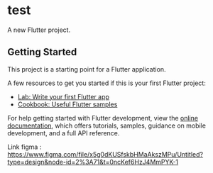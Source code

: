 # test

A new Flutter project.

## Getting Started

This project is a starting point for a Flutter application.

A few resources to get you started if this is your first Flutter project:

- [Lab: Write your first Flutter app](https://docs.flutter.dev/get-started/codelab)
- [Cookbook: Useful Flutter samples](https://docs.flutter.dev/cookbook)

For help getting started with Flutter development, view the
[online documentation](https://docs.flutter.dev/), which offers tutorials,
samples, guidance on mobile development, and a full API reference.

Link figma : https://www.figma.com/file/x5g0dKUSfskbHMaAkszMPu/Untitled?type=design&node-id=2%3A71&t=0ncKef6HzJ4MmPYK-1
